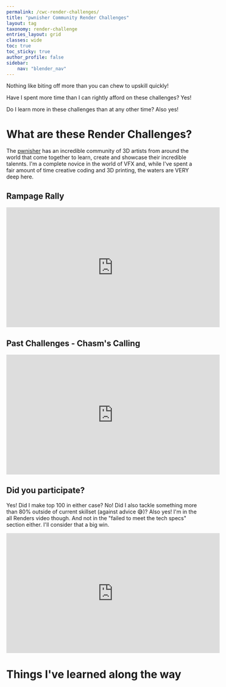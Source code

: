 ```yaml
---
permalink: /cwc-render-challenges/
title: "pwnisher Community Render Challenges"
layout: tag
taxonomy: render-challenge
entries_layout: grid
classes: wide
toc: true
toc_sticky: true
author_profile: false
sidebar:
    nav: "blender_nav"
---
```


Nothing like biting off more than you can chew to upskill quickly! 

Have I spent more time than I can rightly afford on these challenges? Yes!

Do I learn more in these challenges than at any other time? Also yes!

# What are these Render Challenges?
The [pwnisher](https://www.youtube.com/channel/UCWIfzAYHyNSyHmT2AO-54yg) has an incredible community of 3D artists from around the world that come together to learn, create and showcase their incredible talennts. I'm a complete novice in the world of VFX and, while I've spent a fair amount of time creative coding and 3D printing, the waters are VERY deep here.

## Rampage Rally

<iframe width="560" height="315" src="https://www.youtube.com/embed/yW5WIyEe_eE?si=g5Mz3XyQMJt2yQdV" title="YouTube video player" frameborder="0" allow="accelerometer; autoplay; clipboard-write; encrypted-media; gyroscope; picture-in-picture; web-share" referrerpolicy="strict-origin-when-cross-origin" allowfullscreen></iframe>

## Past Challenges - Chasm's Calling

<iframe width="560" height="315" src="https://www.youtube.com/embed/1Kt8-851Lys?si=W1dZ2ITXUN5IEsC2" title="YouTube video player" frameborder="0" allow="accelerometer; autoplay; clipboard-write; encrypted-media; gyroscope; picture-in-picture; web-share" referrerpolicy="strict-origin-when-cross-origin" allowfullscreen></iframe>

## Did you participate?
Yes! Did I make top 100 in either case? No! Did I also tackle something more than 80% outside of current skillset (against advice 😅)? Also yes! I'm in the all Renders video though. And not in the "failed to meet the tech specs" section either. I'll consider that a big win.

<iframe width="560" height="315" src="https://www.youtube.com/embed/E0GvmzhL6Do?si=0Mixnm5_eroBCeLN&amp;start=6424" title="YouTube video player" frameborder="0" allow="accelerometer; autoplay; clipboard-write; encrypted-media; gyroscope; picture-in-picture; web-share" referrerpolicy="strict-origin-when-cross-origin" allowfullscreen></iframe>

# Things I've learned along the way